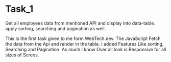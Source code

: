 # Task_1
Get all employees data from mentioned API and display into data-table. apply sorting, searching and pagination as well.

This Is the first task given to me form WebTech.dev. The JavaScript Fetch the data from the Api and render in the table. 
I added Features Like sorting, Searching and Pagination.
As much I know Over all look is Responsive for all sizes of Screes. 
